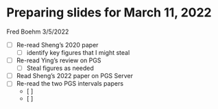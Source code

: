 Preparing slides for March 11, 2022
================
Fred Boehm
3/5/2022

-   [ ] Re-read Sheng’s 2020 paper
    -   [ ] identify key figures that I might steal  
-   [ ] Re-read Ying’s review on PGS
    -   [ ] Steal figures as needed
-   [ ] Read Sheng’s 2022 paper on PGS Server
-   [ ] Re-read the two PGS intervals papers
    -   \[ \]
    -   \[ \]
